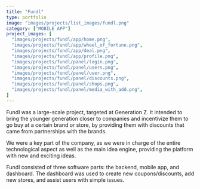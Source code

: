 ```yaml
---
title: "Fundl"
type: portfolio
image: "images/projects/list_images/fundl.png"
category: ["MOBILE APP"]
project_images: [
  "images/projects/fundl/app/home.png",
  "images/projects/fundl/app/wheel_of_fortune.png",
  "images/projects/fundl/app/deal.png",
  "images/projects/fundl/app/profile.png",
  "images/projects/fundl/panel/login.png",
  "images/projects/fundl/panel/users.png",
  "images/projects/fundl/panel/user.png",
  "images/projects/fundl/panel/discounts.png",
  "images/projects/fundl/panel/shops.png",
  "images/projects/fundl/panel/media_with_add.png",
]
---
```


Fundl was a large-scale project, targeted at Generation Z. It intended to bring the younger generation closer to companies and incentivize them to go buy at a certain brand or store, by providing them with discounts that came from partnerships with the brands.

We were a key part of the company, as we were in charge of the entire technological aspect as well as the main idea engine, providing the platform with new and exciting ideas.

Fundl consisted of three software parts: the backend, mobile app, and dashboard. The dashboard was used to create new coupons/discounts, add new stores, and assist users with simple issues.
